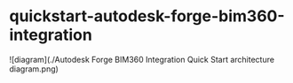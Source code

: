 # quickstart-autodesk-forge-bim360-integration

![diagram](./Autodesk Forge BIM360 Integration Quick Start architecture diagram.png)

